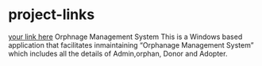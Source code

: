 # project-links
[your link here](https://drive.google.com/file/d/1n1mO4ckiiGICUgQh3TtB5LtKzX4vtu5Z/view)
Orphnage Management System
This is a Windows based application that facilitates inmaintaining “Orphanage Management System”
which includes all the details of Admin,orphan, Donor and Adopter.
